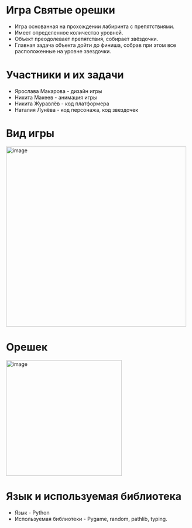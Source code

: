 # Игра Святые орешки
 - Игра основанная на прохождении лабиринта с препятствиями. 
 - Имеет определенное количество уровней. 
 - Объект преодолевает препятствия, собирает звёздочки. 
 - Главная задача объекта дойти до финиша, собрав  при этом все расположенные на уровне звездочки. 

# Участники и их задачи 
 - Ярослава Макарова - дизайн игры
 - Никита Макеев - анимация игры
 - Никита Журавлёв - код платформера
 - Наталия Лунёва - код персонажа, код звездочек

# Вид игры
<img width="492" alt="image" src="https://user-images.githubusercontent.com/131642251/234784365-3ec3b516-ca3a-4276-abd9-4ae1b0f222ed.png">

# Орешек 
<img width="316" alt="image" src="https://user-images.githubusercontent.com/131642251/236786879-4f2ea147-1320-4937-ae96-d9780e714510.png">

# Язык и используемая библиотека 
  - Язык - Python
  - Используемая библиотеки - Pygame, random, pathlib, typing.
